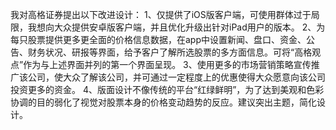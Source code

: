 我对高格证券提出以下改进设计：
1、仅提供了iOS版客户端，可使用群体过于局限，我想向大众提供安卓版客户端，并且优化升级出针对iPad用户的版本。
2、为每只股票提供更多更全面的价格信息数据，在app中设置新闻、盘口、资金、公告、财务状况、研报等界面，给予客户了解所选股票的多方面信息。可将“高格观点”作为与上述界面并列的第一个界面呈现。
3、使用更多的市场营销策略宣传推广该公司，使大众了解该公司，并可通过一定程度上的优惠使得大众愿意向该公司投资更多的资金。
4、版面设计不像传统的平台“红绿鲜明”，为了达到美观和色彩协调的目的弱化了视觉对股票本身的价格变动趋势的反应。建议突出主题，简化设计。